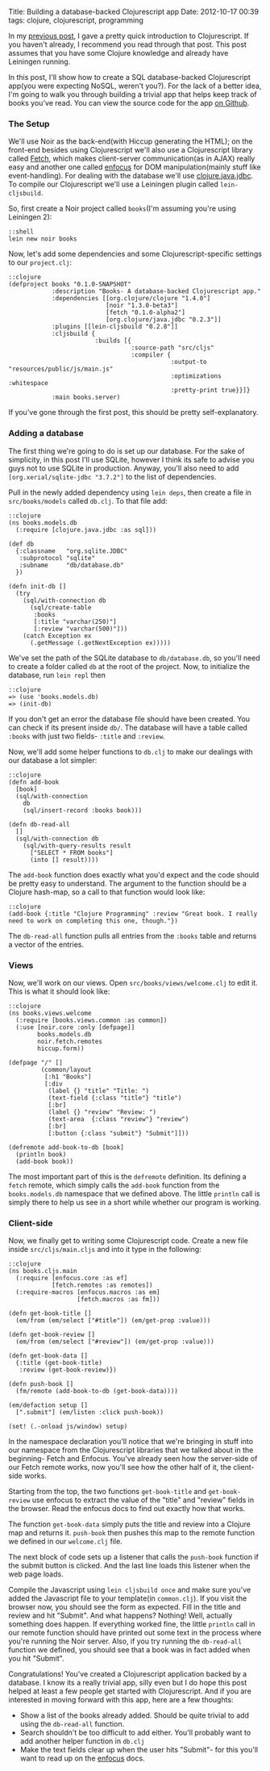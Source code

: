 Title: Building a database-backed Clojurescript app
Date: 2012-10-17 00:39
tags: clojure, clojurescript, programming

In my [previous post][getting_started], I gave a pretty quick introduction to Clojurescript. If you haven't already, I recommend you read through that post. This post assumes that you have some Clojure knowledge and already have Leiningen running.

In this post, I'll show how to create a SQL database-backed Clojurescript app(you were expecting NoSQL, weren't you?). For the lack of a better idea, I'm going to walk you through building a trivial app that helps keep track of books you've read. You can view the source code for the app [on Github][repo].

### The Setup

We'll use Noir as the back-end(with Hiccup generating the HTML); on the front-end besides using Clojurescript we'll also use a Clojurescript library called [Fetch][fetch], which makes client-server communication(as in AJAX) really easy and another one called [enfocus][enfocus] for DOM manipulation(mainly stuff like event-handling). For dealing with the database we'll use [clojure.java.jdbc][jdbc]. To compile our Clojurescript we'll use a Leiningen plugin called `lein-cljsbuild`.

So, first create a Noir project called `books`(I'm assuming you're using Leiningen 2):

    ::shell
    lein new noir books

Now, let's add some dependencies and some Clojurescript-specific settings to our `project.clj`:

    ::clojure
    (defproject books "0.1.0-SNAPSHOT"
                :description "Books- A database-backed Clojurescript app."
                :dependencies [[org.clojure/clojure "1.4.0"]
                               [noir "1.3.0-beta3"]
                               [fetch "0.1.0-alpha2"]
                               [org.clojure/java.jdbc "0.2.3"]]
                :plugins [[lein-cljsbuild "0.2.8"]]
                :cljsbuild {
                            :builds [{
                                      :source-path "src/cljs"
                                      :compiler {
                                                 :output-to "resources/public/js/main.js"
                                                 :optimizations :whitespace
                                                 :pretty-print true}}]}
                :main books.server)

If you've gone through the first post, this should be pretty self-explanatory.

### Adding a database

The first thing we're going to do is set up our database. For the sake of simplicity, in this post I'll use SQLite, however I think its safe to advise you guys not to use SQLite in production. Anyway, you'll also need to add `[org.xerial/sqlite-jdbc "3.7.2"]` to the list of dependencies.

Pull in the newly added dependency using `lein deps`, then create a file in `src/books/models` called `db.clj`. To that file add:

    ::clojure
    (ns books.models.db
      (:require [clojure.java.jdbc :as sql]))

    (def db
      {:classname   "org.sqlite.JDBC"
       :subprotocol "sqlite"
       :subname     "db/database.db"
      })

    (defn init-db []
      (try
        (sql/with-connection db
          (sql/create-table
           :books
           [:title "varchar(250)"]
           [:review "varchar(500)"]))
        (catch Exception ex
          (.getMessage (.getNextException ex)))))

We've set the path of the SQLite database to `db/database.db`, so you'll need to create a folder called `db` at the root of the project. Now, to initialize the database, run `lein repl` then

    ::clojure
    => (use 'books.models.db)
    => (init-db)

If you don't get an error the database file should have been created. You can check if its present inside `db/`. The database will have a table called `:books` with just two fields- `:title` and `:review`.

Now, we'll add some helper functions to `db.clj` to make our dealings with our database a lot simpler:

    ::clojure
    (defn add-book
      [book]
      (sql/with-connection
        db
        (sql/insert-record :books book)))

    (defn db-read-all
      []
      (sql/with-connection db
        (sql/with-query-results result
          ["SELECT * FROM books"]
          (into [] result))))

The `add-book` function does exactly what you'd expect and the code should be pretty easy to understand. The argument to the function should be a Clojure hash-map, so a call to that function would look like:

    ::clojure
    (add-book {:title "Clojure Programming" :review "Great book. I really need to work on completing this one, though."})

The `db-read-all` function pulls all entries from the `:books` table and returns a vector of the entries.

### Views

Now, we'll work on our views. Open `src/books/views/welcome.clj` to edit it. This is what it should look like:

    ::clojure
    (ns books.views.welcome
      (:require [books.views.common :as common])
      (:use [noir.core :only [defpage]]
            books.models.db
            noir.fetch.remotes
            hiccup.form))

    (defpage "/" []
             (common/layout
              [:h1 "Books"]
              [:div
               (label {} "title" "Title: ")
               (text-field {:class "title"} "title")
               [:br]
               (label {} "review" "Review: ")
               (text-area  {:class "review"} "review")
               [:br]
               [:button {:class "submit"} "Submit"]]))

    (defremote add-book-to-db [book]
      (println book)
      (add-book book))

The most important part of this is the `defremote` definition. Its defining a `fetch` remote, which simply calls the `add-book` function from the `books.models.db` namespace that we defined above. The little `println` call is simply there to help us see in a short while whether our program is working.

### Client-side

Now, we finally get to writing some Clojurescript code. Create a new file inside `src/cljs/main.cljs` and into it type in the following:

    ::clojure
    (ns books.cljs.main
      (:require [enfocus.core :as ef]
                [fetch.remotes :as remotes])
      (:require-macros [enfocus.macros :as em]
                       [fetch.macros :as fm]))

    (defn get-book-title []
      (em/from (em/select ["#title"]) (em/get-prop :value)))

    (defn get-book-review []
      (em/from (em/select ["#review"]) (em/get-prop :value)))

    (defn get-book-data []
      {:title (get-book-title)
       :review (get-book-review)})

    (defn push-book []
      (fm/remote (add-book-to-db (get-book-data))))

    (em/defaction setup []
      [".submit"] (em/listen :click push-book))

    (set! (.-onload js/window) setup)

In the namespace declaration you'll notice that we're bringing in stuff into our namespace from the Clojurescript libraries that we talked about in the beginning- Fetch and Enfocus. You've already seen how the server-side of our Fetch remote works, now you'll see how the other half of it, the client-side works.

Starting from the top, the two functions `get-book-title` and `get-book-review` use enfocus to extract the value of the "title" and "review" fields in the browser. Read the enfocus docs to find out exactly how that works.

The function `get-book-data` simply puts the title and review into a Clojure map and returns it. `push-book` then pushes this map to the remote function we defined in our `welcome.clj` file.

The next block of code sets up a listener that calls the `push-book` function if the submit button is clicked. And the last line loads this listener when the web page loads.

Compile the Javascript using `lein cljsbuild once` and make sure you've added the Javascript file to your template(in `common.clj`). If you visit the browser now, you should see the form as expected. Fill in the title and review and hit "Submit". And what happens? Nothing! Well, actually something does happen. If everything worked fine, the little `println` call in our remote function should have printed out some text in the process where you're running the Noir server. Also, if you try running the `db-read-all` function we defined, you should see that a book was in fact added when you hit "Submit".

Congratulations! You've created a Clojurescript application backed by a database. I know its a really trivial app, silly even but I do hope this post helped at least a few people get started with Clojurescript. And if you are interested in moving forward with this app, here are a few thoughts:

- Show a list of the books already added. Should be quite trivial to add using the `db-read-all` function.
- Search shouldn't be too difficult to add either. You'll probably want to add another helper function in `db.clj`
- Make the text fields clear up when the user hits "Submit"- for this you'll want to read up on the [enfocus][enfocus] docs.

[getting_started]: http://samrat.me/blog/2012/10/getting-started-with-clojurescript
[fetch]: https://github.com/ibdknox/fetch
[enfocus]: https://github.com/ckirkendall/enfocus
[jdbc]: https://github.com/clojure/java.jdbc
[repo]: https://github.com/samrat/books-cljs-tutorial
